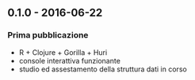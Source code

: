 ## 0.1.0 - 2016-06-22
### Prima pubblicazione
- R + Clojure + Gorilla + Huri
- console interattiva funzionante
- studio ed assestamento della struttura dati in corso
